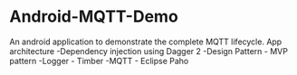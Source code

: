 # Android-MQTT-Demo
An android application to demonstrate the complete MQTT lifecycle.
App architecture
  -Dependency injection using Dagger 2
  -Design Pattern - MVP pattern
  -Logger - Timber
  -MQTT -  Eclipse Paho
  
  
  

